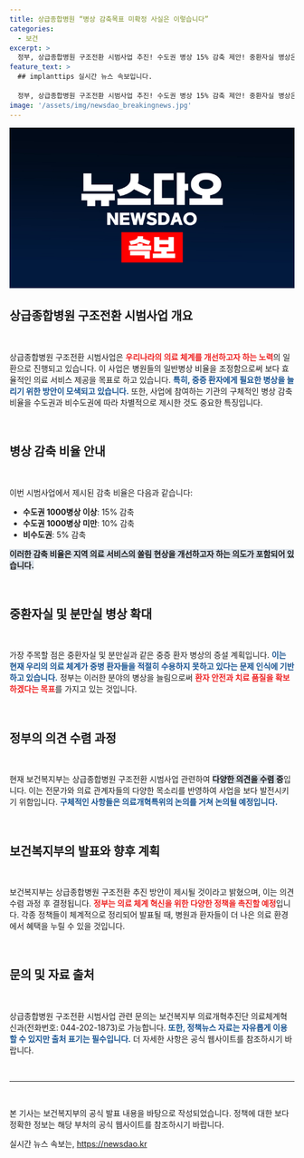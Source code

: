 ```yaml
---
title: 상급종합병원 “병상 감축목표 미확정 사실은 이렇습니다”
categories:
  - 보건
excerpt: >
  정부, 상급종합병원 구조전환 시범사업 추진! 수도권 병상 15% 감축 제안! 중환자실 병상은 늘린다는데… 의료계의 뜨거운 논의 속, 향후 방향은? 클릭하여 자세한 내용을 알아보세요!
feature_text: >
  ## implanttips 실시간 뉴스 속보입니다.

  정부, 상급종합병원 구조전환 시범사업 추진! 수도권 병상 15% 감축 제안! 중환자실 병상은 늘린다는데… 의료계의 뜨거운 논의 속, 향후 방향은? 클릭하여 자세한 내용을 알아보세요!
image: '/assets/img/newsdao_breakingnews.jpg'
---
```


<p><img src="/assets/img/newsdao_breakingnews.jpg" alt="implanttips 속보" /></p>

<h2 data-ke-size="size26">상급종합병원 구조전환 시범사업 개요</h2>

<p data-ke-size="size16">&nbsp;</p>

<p>상급종합병원 구조전환 시범사업은 <b><span style="color: #ee2323;">우리나라의 의료 체계를 개선하고자 하는 노력</span></b>의 일환으로 진행되고 있습니다. 이 사업은 병원들의 일반병상 비율을 조정함으로써 보다 효율적인 의료 서비스 제공을 목표로 하고 있습니다. <b><span style="color: #1a5490;">특히, 중증 환자에게 필요한 병상을 늘리기 위한 방안이 모색되고 있습니다.</span></b> 또한, 사업에 참여하는 기관의 구체적인 병상 감축 비율을 수도권과 비수도권에 따라 차별적으로 제시한 것도 중요한 특징입니다. </p>

<p data-ke-size="size16">&nbsp;</p>

<h2 data-ke-size="size26">병상 감축 비율 안내</h2>

<p data-ke-size="size16">&nbsp;</p>

<p>이번 시범사업에서 제시된 감축 비율은 다음과 같습니다:</p>

<ul>
<li><b>수도권 1000병상 이상</b>: 15% 감축</li>
<li><b>수도권 1000병상 미만</b>: 10% 감축</li>
<li><b>비수도권</b>: 5% 감축</li>
</ul>

<p><b><span style="background-color: #21538527;">이러한 감축 비율은 지역 의료 서비스의 쏠림 현상을 개선하고자 하는 의도가 포함되어 있습니다.</span></b></p>

<p data-ke-size="size16">&nbsp;</p>

<h2 data-ke-size="size26">중환자실 및 분만실 병상 확대</h2>

<p data-ke-size="size16">&nbsp;</p>

<p>가장 주목할 점은 중환자실 및 분만실과 같은 중증 환자 병상의 증설 계획입니다. <b><span style="color: #1a5490;">이는 현재 우리의 의료 체계가 중병 환자들을 적절히 수용하지 못하고 있다는 문제 인식에 기반하고 있습니다.</span></b> 정부는 이러한 분야의 병상을 늘림으로써 <b><span style="color: #ee2323;">환자 안전과 치료 품질을 확보하겠다는 목표</span></b>를 가지고 있는 것입니다.  </p>

<p data-ke-size="size16">&nbsp;</p>

<h2 data-ke-size="size26">정부의 의견 수렴 과정</h2>

<p data-ke-size="size16">&nbsp;</p>

<p>현재 보건복지부는 상급종합병원 구조전환 시범사업 관련하여 <b><span style="background-color: #21538527;">다양한 의견을 수렴 중</span></b>입니다. 이는 전문가와 의료 관계자들의 다양한 목소리를 반영하여 사업을 보다 발전시키기 위함입니다. <b><span style="color: #1a5490;">구체적인 사항들은 의료개혁특위의 논의를 거쳐 논의될 예정입니다.</span></b></p>

<p data-ke-size="size16">&nbsp;</p>

<h2 data-ke-size="size26">보건복지부의 발표와 향후 계획</h2>

<p data-ke-size="size16">&nbsp;</p>

<p>보건복지부는 상급종합병원 구조전환 추진 방안이 제시될 것이라고 밝혔으며, 이는 의견 수렴 과정 후 결정됩니다. <b><span style="color: #ee2323;">정부는 의료 체계 혁신을 위한 다양한 정책을 촉진할 예정</span></b>입니다. 각종 정책들이 체계적으로 정리되어 발표될 때, 병원과 환자들이 더 나은 의료 환경에서 혜택을 누릴 수 있을 것입니다. </p>

<p data-ke-size="size16">&nbsp;</p>

<h2 data-ke-size="size26">문의 및 자료 출처</h2>

<p data-ke-size="size16">&nbsp;</p>

<p>상급종합병원 구조전환 시범사업 관련 문의는 보건복지부 의료개혁추진단 의료체계혁신과(전화번호: 044-202-1873)로 가능합니다. <b><span style="color: #1a5490;">또한, 정책뉴스 자료는 자유롭게 이용할 수 있지만 출처 표기는 필수입니다.</span></b> 더 자세한 사항은 공식 웹사이트를 참조하시기 바랍니다. </p>

<p data-ke-size="size16">&nbsp;</p>

<hr>

<p data-ke-size="size16">&nbsp;</p>

<p data-ke-size="size16">본 기사는 보건복지부의 공식 발표 내용을 바탕으로 작성되었습니다. 정책에 대한 보다 정확한 정보는 해당 부처의 공식 웹사이트를 참조하시기 바랍니다.</p>
실시간 뉴스 속보는, <a href="https://newsdao.kr" rel="dofollow">https://newsdao.kr</a>


